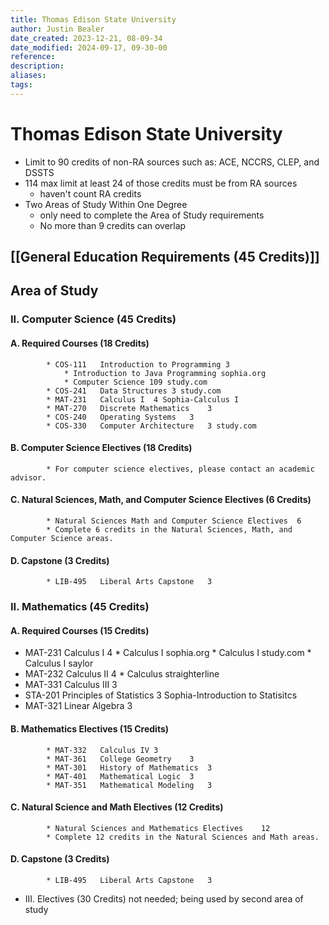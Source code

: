 ```yaml
---
title: Thomas Edison State University
author: Justin Bealer
date_created: 2023-12-21, 08-09-34
date_modified: 2024-09-17, 09-30-00
reference: 
description: 
aliases: 
tags: 
---
```

# Thomas Edison State University

* Limit to 90 credits of non-RA sources such as: ACE, NCCRS, CLEP, and DSSTS
* 114 max limit at least 24 of those credits must be from RA sources
  * haven't count RA credits
* Two Areas of Study Within One Degree
  * only need to complete the Area of Study requirements
  * No more than 9 credits can overlap

## [[General Education Requirements (45 Credits)]]

## Area of Study

### II. Computer Science (45 Credits)

#### A. Required Courses (18 Credits)
			* COS-111 	Introduction to Programming	3
				* Introduction to Java Programming sophia.org
				* Computer Science 109 study.com
			* COS-241 	Data Structures	3 study.com
			* MAT-231 	Calculus I	4 Sophia-Calculus I
			* MAT-270 	Discrete Mathematics	3
			* COS-240 	Operating Systems	3
			* COS-330 	Computer Architecture	3 study.com
#### B. Computer Science Electives (18 Credits)
			* For computer science electives, please contact an academic advisor.
#### C. Natural Sciences, Math, and Computer Science Electives (6 Credits)
			* Natural Sciences Math and Computer Science Electives	6
			* Complete 6 credits in the Natural Sciences, Math, and Computer Science areas.
#### D. Capstone (3 Credits)
			* LIB-495 	Liberal Arts Capstone	3

### II. Mathematics (45 Credits)

#### A. Required Courses (15 Credits)

* MAT-231 	Calculus I	4
				* Calculus I sophia.org
				* Calculus I study.com
				* Calculus I saylor
* MAT-232 	Calculus II	4
				* Calculus straighterline
* MAT-331 	Calculus III	3
* STA-201 	Principles of Statistics	3 Sophia-Introduction to Statisitcs
* MAT-321 	Linear Algebra	3

#### B. Mathematics Electives (15 Credits)

			* MAT-332 	Calculus IV	3
			* MAT-361 	College Geometry	3
			* MAT-301 	History of Mathematics	3
			* MAT-401 	Mathematical Logic	3
			* MAT-351 	Mathematical Modeling	3

#### C. Natural Science and Math Electives (12 Credits)

			* Natural Sciences and Mathematics Electives	12
			* Complete 12 credits in the Natural Sciences and Math areas.

#### D. Capstone (3 Credits)

			* LIB-495 	Liberal Arts Capstone	3
* III. Electives (30 Credits) not needed; being used by second area of study
